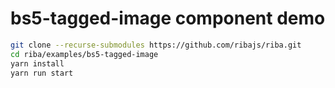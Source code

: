 # bs5-tagged-image component demo

```bash
git clone --recurse-submodules https://github.com/ribajs/riba.git
cd riba/examples/bs5-tagged-image
yarn install
yarn run start
```
